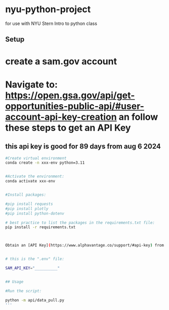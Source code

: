 # nyu-python-project
for use with NYU Stern Intro to python class

## Setup
# create a sam.gov account
# Navigate to: https://open.gsa.gov/api/get-opportunities-public-api/#user-account-api-key-creation an follow these steps to get an API Key
## this api key is good for 89 days from aug 6 2024


```sh
#Create virtual environment
conda create -n xxx-env python=3.11


#Activate the environment:
conda activate xxx-env


#Install packages:

#pip install requests
#pip install plotly
#pip install python-dotenv

# best practice to list the packages in the requirements.txt file:
pip install -r requirements.txt



Obtain an [API Key](https://www.alphavantage.co/support/#api-key) from Alphavantage. Then create a ".env" file in the root directory of the repo, and paste some contents in like this, but using your own api key:


# this is the ".env" file:

SAM_API_KEY="__________"


## Usage

#Run the script:

python -m api/data_pull.py
'''